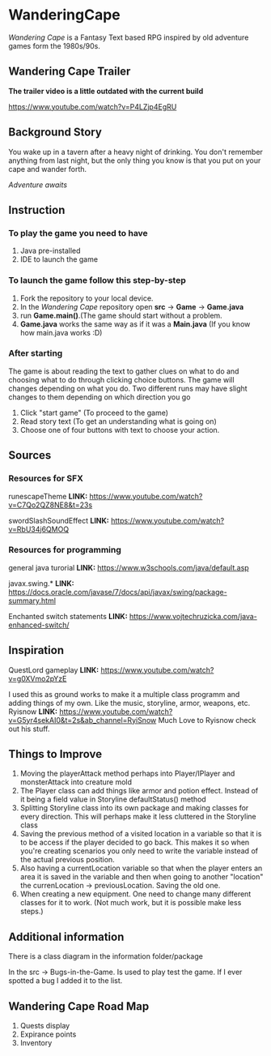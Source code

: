 # WanderingCape

*Wandering Cape* is a Fantasy Text based RPG inspired by old adventure games form the 1980s/90s.

## Wandering Cape Trailer

**The trailer video is a little outdated with the current build**

https://www.youtube.com/watch?v=P4LZjp4EgRU


## Background Story
You wake up in a tavern after a heavy night of drinking. You don't remember anything from last night, but the only thing you know is that you put on your cape and wander forth.

*Adventure awaits*


## Instruction

### To play the game you need to have
1. Java pre-installed
2. IDE to launch the game

### To launch the game follow this step-by-step
1. Fork the repository to your local device.
2. In the *Wandering Cape* repository open **src** -> **Game** -> **Game.java**
3. run **Game.main()**.(The game should start without a problem.
4. **Game.java** works the same way as if it was a **Main.java** (If you know how main.java works :D)

### After starting
The game is about reading the text to gather clues on what to do and choosing what to do through clicking choice buttons. The game will changes depending on what you do. Two different runs may have slight changes to them depending on which direction you go
1. Click "start game" (To proceed to the game)
2. Read story text (To get an understanding what is going on)
3. Choose one of four buttons with text to choose your action.

## Sources

### Resources for SFX

runescapeTheme
**LINK:** https://www.youtube.com/watch?v=C7Qo2QZ8NE8&t=23s

swordSlashSoundEffect
**LINK:** https://www.youtube.com/watch?v=RbU34j6QMOQ

### Resources for programming

general java turorial
**LINK:** https://www.w3schools.com/java/default.asp

javax.swing.* 
**LINK:** https://docs.oracle.com/javase/7/docs/api/javax/swing/package-summary.html

Enchanted switch statements
**LINK:** https://www.vojtechruzicka.com/java-enhanced-switch/

## Inspiration

QuestLord gameplay
**LINK:** https://www.youtube.com/watch?v=g0XVmo2pYzE

I used this as ground works to make it a multiple class programm and adding things of my own. Like the music, storyline, armor, weapons, etc.
Ryisnow
**LINK:** https://www.youtube.com/watch?v=G5yr4sekAI0&t=2s&ab_channel=RyiSnow
Much Love to Ryisnow check out his stuff.

## Things to Improve
1. Moving the playerAttack method perhaps into Player/IPlayer and monsterAttack into creature mold
2. The Player class can add things like armor and potion effect. Instead of it being a field value in Storyline defaultStatus() method
3. Splitting Storyline class into its own package and making classes for every direction. This will perhaps make it less cluttered in the Storyline class
4. Saving the previous method of a visited location in a variable so that it is to be access if the player decided to go back. This makes it so when you're creating scenarios you only need to write the variable instead of the actual previous position.
5. Also having a currentLocation variable so that when the player enters an area it is saved in the variable and then when going to another "location" the currenLocation -> previousLocation. Saving the old one.
6. When creating a new equipment. One need to change many different classes for it to work. (Not much work, but it is possible make less steps.)

## Additional information

There is a class diagram in the information folder/package

In the src -> Bugs-in-the-Game. Is used to play test the game. If I ever spotted a bug I added it to the list.

## Wandering Cape Road Map

1. Quests display
2. Expirance points
3. Inventory




